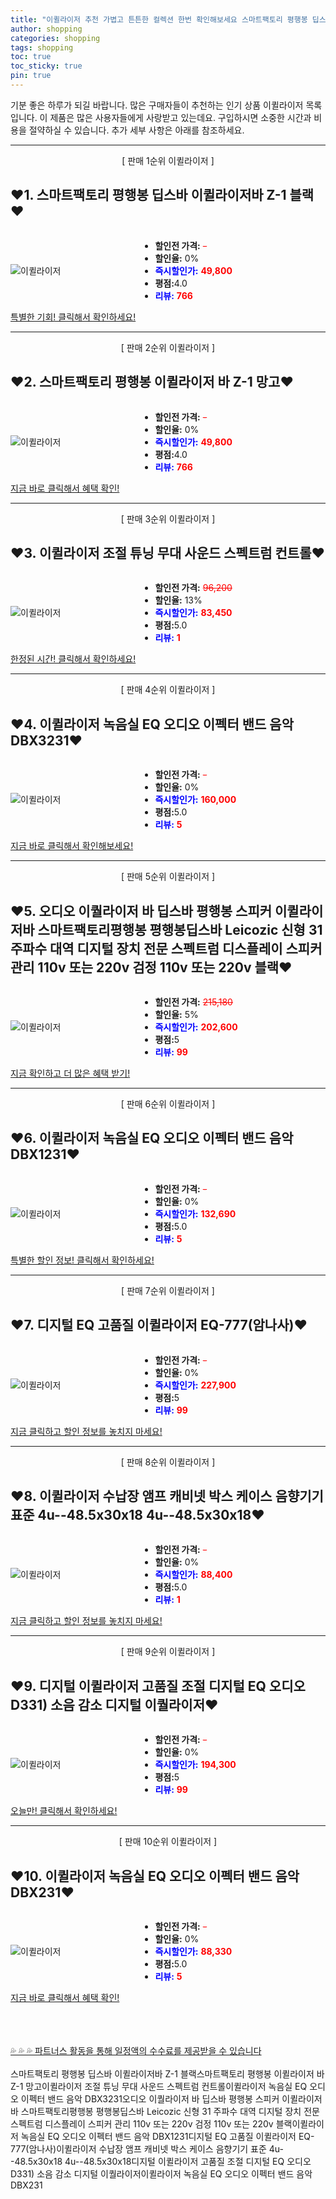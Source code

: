 ```yaml
---
title: "이퀼라이저 추천 가볍고 튼튼한 컬렉션 한번 확인해보세요 스마트팩토리 평행봉 딥스바 이퀼라이저바 Z-1"
author: shopping
categories: shopping
tags: shopping
toc: true
toc_sticky: true
pin: true
---
```

기분 좋은 하루가 되길 바랍니다. 많은 구매자들이 추천하는 인기 상품 이퀼라이저 목록입니다. 이 제품은 많은 사용자들에게 사랑받고 있는데요. 구입하시면 소중한 시간과 비용을 절약하실 수 있습니다. 추가 세부 사항은 아래를 참조하세요.

---
<p class="toplist" style="margin: 0 auto; display: block; width: fit-content;">[ 판매 1순위 이퀼라이저 ]</p>

<h2><strong>❤️1. 스마트팩토리 평행봉 딥스바 이퀼라이저바 Z-1 블랙❤️</strong></h2>

<div style="display: flex; align-items: center;">
    <div style="flex: 0.4;">
        <img src="https://thumbnail10.coupangcdn.com/thumbnails/remote/230x230ex/image/product/image/vendoritem/2019/01/17/4024117527/be077e1b-1335-473e-bad9-1672d6b70309.jpg" alt="이퀼라이저" style="max-width: 100%;">
    </div>
    <div style="flex: 0.6; margin-left: 10px;">
        <ul>
            <li><strong>할인전 가격:</strong> <del style="color: red;">-</del></li>
            <li><strong>할인율:</strong> 0%</li>
            <li><span style='color:blue'><strong>즉시할인가:</strong></span> <span style='color:red'><strong>49,800</strong></span></li>
            <li><strong>평점:</strong>4.0</li>
            <li><span style='color:blue'><strong>리뷰:</strong></span> <span style='color:red'><strong>766</strong></span></li>
        </ul>
    </div>
</div>
<div class="center">
    <a href="https://William4Davisa.github.io?lptag=AF9450613&subid=githubio&pageKey=143534684&traceid=V0-153&itemId=416869980&vendorItemId=4024117527" class="myButton">
        특별한 기회! 클릭해서 확인하세요!
    </a>
</div>


---
<p class="toplist" style="margin: 0 auto; display: block; width: fit-content;">[ 판매 2순위 이퀼라이저 ]</p>

<h2><strong>❤️2. 스마트팩토리 평행봉 이퀼라이저 바 Z-1 망고❤️</strong></h2>

<div style="display: flex; align-items: center;">
    <div style="flex: 0.4;">
        <img src="https://thumbnail9.coupangcdn.com/thumbnails/remote/230x230ex/image/retail/images/37552184130542-dc3382ad-e750-473a-8503-d693032dcd9c.jpg" alt="이퀼라이저" style="max-width: 100%;">
    </div>
    <div style="flex: 0.6; margin-left: 10px;">
        <ul>
            <li><strong>할인전 가격:</strong> <del style="color: red;">-</del></li>
            <li><strong>할인율:</strong> 0%</li>
            <li><span style='color:blue'><strong>즉시할인가:</strong></span> <span style='color:red'><strong>49,800</strong></span></li>
            <li><strong>평점:</strong>4.0</li>
            <li><span style='color:blue'><strong>리뷰:</strong></span> <span style='color:red'><strong>766</strong></span></li>
        </ul>
    </div>
</div>
<div class="center">
    <a href="https://William4Davisa.github.io?lptag=AF9450613&subid=githubio&pageKey=143534684&traceid=V0-153&itemId=448665803&vendorItemId=4112412619" class="myButton">
        지금 바로 클릭해서 혜택 확인!
    </a>
</div>


---
<p class="toplist" style="margin: 0 auto; display: block; width: fit-content;">[ 판매 3순위 이퀼라이저 ]</p>

<h2><strong>❤️3. 이퀼라이저 조절 튜닝 무대 사운드 스펙트럼 컨트롤❤️</strong></h2>

<div style="display: flex; align-items: center;">
    <div style="flex: 0.4;">
        <img src="https://thumbnail9.coupangcdn.com/thumbnails/remote/230x230ex/image/vendor_inventory/f2a0/6aecdf5fe54f3577750564a16ce083a359056ba2ec090552cf8b9b43f753.jpg" alt="이퀼라이저" style="max-width: 100%;">
    </div>
    <div style="flex: 0.6; margin-left: 10px;">
        <ul>
            <li><strong>할인전 가격:</strong> <del style="color: red;">96,200</del></li>
            <li><strong>할인율:</strong> 13%</li>
            <li><span style='color:blue'><strong>즉시할인가:</strong></span> <span style='color:red'><strong>83,450</strong></span></li>
            <li><strong>평점:</strong>5.0</li>
            <li><span style='color:blue'><strong>리뷰:</strong></span> <span style='color:red'><strong>1</strong></span></li>
        </ul>
    </div>
</div>
<div class="center">
    <a href="https://William4Davisa.github.io?lptag=AF9450613&subid=githubio&pageKey=7652468736&traceid=V0-153&itemId=20365177850&vendorItemId=87661347217" class="myButton">
        한정된 시간! 클릭해서 확인하세요!
    </a>
</div>


---
<p class="toplist" style="margin: 0 auto; display: block; width: fit-content;">[ 판매 4순위 이퀼라이저 ]</p>

<h2><strong>❤️4. 이퀼라이저 녹음실 EQ 오디오 이펙터 밴드 음악 DBX3231❤️</strong></h2>

<div style="display: flex; align-items: center;">
    <div style="flex: 0.4;">
        <img src="https://thumbnail10.coupangcdn.com/thumbnails/remote/230x230ex/image/vendor_inventory/eb8d/6ab6ec7e445bbedf368328ae6a8c9f69435d0ae694201b1a089e2115dce3.jpg" alt="이퀼라이저" style="max-width: 100%;">
    </div>
    <div style="flex: 0.6; margin-left: 10px;">
        <ul>
            <li><strong>할인전 가격:</strong> <del style="color: red;">-</del></li>
            <li><strong>할인율:</strong> 0%</li>
            <li><span style='color:blue'><strong>즉시할인가:</strong></span> <span style='color:red'><strong>160,000</strong></span></li>
            <li><strong>평점:</strong>5.0</li>
            <li><span style='color:blue'><strong>리뷰:</strong></span> <span style='color:red'><strong>5</strong></span></li>
        </ul>
    </div>
</div>
<div class="center">
    <a href="https://William4Davisa.github.io?lptag=AF9450613&subid=githubio&pageKey=7487081554&traceid=V0-153&itemId=19570836193&vendorItemId=89455908707" class="myButton">
        지금 바로 클릭해서 확인해보세요!
    </a>
</div>


---
<p class="toplist" style="margin: 0 auto; display: block; width: fit-content;">[ 판매 5순위 이퀼라이저 ]</p>

<h2><strong>❤️5. 오디오 이퀄라이저 바 딥스바 평행봉 스피커 이퀼라이저바 스마트팩토리평행봉 평행봉딥스바 Leicozic 신형 31 주파수 대역 디지털 장치 전문 스펙트럼 디스플레이 스피커 관리 110v 또는 220v 검정 110v 또는 220v 블랙❤️</strong></h2>

<div style="display: flex; align-items: center;">
    <div style="flex: 0.4;">
        <img src="https://thumbnail10.coupangcdn.com/thumbnails/remote/230x230ex/image/vendor_inventory/7fbd/35af7c138d2535e079c9a1672bba2de084f122bb47ab22a445a1af83a111.jpg" alt="이퀼라이저" style="max-width: 100%;">
    </div>
    <div style="flex: 0.6; margin-left: 10px;">
        <ul>
            <li><strong>할인전 가격:</strong> <del style="color: red;">215,180</del></li>
            <li><strong>할인율:</strong> 5%</li>
            <li><span style='color:blue'><strong>즉시할인가:</strong></span> <span style='color:red'><strong>202,600</strong></span></li>
            <li><strong>평점:</strong>5</li>
            <li><span style='color:blue'><strong>리뷰:</strong></span> <span style='color:red'><strong>99</strong></span></li>
        </ul>
    </div>
</div>
<div class="center">
    <a href="https://William4Davisa.github.io?lptag=AF9450613&subid=githubio&pageKey=6403682134&traceid=V0-153&itemId=13701541488&vendorItemId=89880392064" class="myButton">
        지금 확인하고 더 많은 혜택 받기!
    </a>
</div>


---
<p class="toplist" style="margin: 0 auto; display: block; width: fit-content;">[ 판매 6순위 이퀼라이저 ]</p>

<h2><strong>❤️6. 이퀼라이저 녹음실 EQ 오디오 이펙터 밴드 음악 DBX1231❤️</strong></h2>

<div style="display: flex; align-items: center;">
    <div style="flex: 0.4;">
        <img src="https://thumbnail10.coupangcdn.com/thumbnails/remote/230x230ex/image/vendor_inventory/eb8d/6ab6ec7e445bbedf368328ae6a8c9f69435d0ae694201b1a089e2115dce3.jpg" alt="이퀼라이저" style="max-width: 100%;">
    </div>
    <div style="flex: 0.6; margin-left: 10px;">
        <ul>
            <li><strong>할인전 가격:</strong> <del style="color: red;">-</del></li>
            <li><strong>할인율:</strong> 0%</li>
            <li><span style='color:blue'><strong>즉시할인가:</strong></span> <span style='color:red'><strong>132,690</strong></span></li>
            <li><strong>평점:</strong>5.0</li>
            <li><span style='color:blue'><strong>리뷰:</strong></span> <span style='color:red'><strong>5</strong></span></li>
        </ul>
    </div>
</div>
<div class="center">
    <a href="https://William4Davisa.github.io?lptag=AF9450613&subid=githubio&pageKey=7487081554&traceid=V0-153&itemId=19570836192&vendorItemId=89455908689" class="myButton">
        특별한 할인 정보! 클릭해서 확인하세요!
    </a>
</div>


---
<p class="toplist" style="margin: 0 auto; display: block; width: fit-content;">[ 판매 7순위 이퀼라이저 ]</p>

<h2><strong>❤️7. 디지털 EQ 고품질 이퀼라이저 EQ-777(암나사)❤️</strong></h2>

<div style="display: flex; align-items: center;">
    <div style="flex: 0.4;">
        <img src="https://thumbnail9.coupangcdn.com/thumbnails/remote/230x230ex/image/vendor_inventory/1edd/01f38b82ccab0d1d2a0457f91b6fbd634dcbb1d0799e2e5b0c3a2faee480.jpg" alt="이퀼라이저" style="max-width: 100%;">
    </div>
    <div style="flex: 0.6; margin-left: 10px;">
        <ul>
            <li><strong>할인전 가격:</strong> <del style="color: red;">-</del></li>
            <li><strong>할인율:</strong> 0%</li>
            <li><span style='color:blue'><strong>즉시할인가:</strong></span> <span style='color:red'><strong>227,900</strong></span></li>
            <li><strong>평점:</strong>5</li>
            <li><span style='color:blue'><strong>리뷰:</strong></span> <span style='color:red'><strong>99</strong></span></li>
        </ul>
    </div>
</div>
<div class="center">
    <a href="https://William4Davisa.github.io?lptag=AF9450613&subid=githubio&pageKey=6601009340&traceid=V0-153&itemId=14933201650&vendorItemId=86787518604" class="myButton">
        지금 클릭하고 할인 정보를 놓치지 마세요!
    </a>
</div>


---
<p class="toplist" style="margin: 0 auto; display: block; width: fit-content;">[ 판매 8순위 이퀼라이저 ]</p>

<h2><strong>❤️8. 이퀼라이저 수납장 앰프 캐비넷 박스 케이스 음향기기 표준 4u--48.5x30x18 4u--48.5x30x18❤️</strong></h2>

<div style="display: flex; align-items: center;">
    <div style="flex: 0.4;">
        <img src="https://thumbnail8.coupangcdn.com/thumbnails/remote/230x230ex/image/vendor_inventory/9d37/1e2f6b45bc782a6fdbd029df7d51548fa8eb962f462042ac51ca80f4e624.jpg" alt="이퀼라이저" style="max-width: 100%;">
    </div>
    <div style="flex: 0.6; margin-left: 10px;">
        <ul>
            <li><strong>할인전 가격:</strong> <del style="color: red;">-</del></li>
            <li><strong>할인율:</strong> 0%</li>
            <li><span style='color:blue'><strong>즉시할인가:</strong></span> <span style='color:red'><strong>88,400</strong></span></li>
            <li><strong>평점:</strong>5.0</li>
            <li><span style='color:blue'><strong>리뷰:</strong></span> <span style='color:red'><strong>1</strong></span></li>
        </ul>
    </div>
</div>
<div class="center">
    <a href="https://William4Davisa.github.io?lptag=AF9450613&subid=githubio&pageKey=7219987845&traceid=V0-153&itemId=18293521807&vendorItemId=90678342767" class="myButton">
        지금 클릭하고 할인 정보를 놓치지 마세요!
    </a>
</div>


---
<p class="toplist" style="margin: 0 auto; display: block; width: fit-content;">[ 판매 9순위 이퀼라이저 ]</p>

<h2><strong>❤️9. 디지털 이퀼라이저 고품질 조절 디지털 EQ 오디오 D331) 소음 감소 디지털 이퀄라이저❤️</strong></h2>

<div style="display: flex; align-items: center;">
    <div style="flex: 0.4;">
        <img src="https://thumbnail6.coupangcdn.com/thumbnails/remote/230x230ex/image/vendor_inventory/37fb/3eaaca16a0068781270c38ed76a53f68bee168614b7ff1b460cf828f4bb3.jpg" alt="이퀼라이저" style="max-width: 100%;">
    </div>
    <div style="flex: 0.6; margin-left: 10px;">
        <ul>
            <li><strong>할인전 가격:</strong> <del style="color: red;">-</del></li>
            <li><strong>할인율:</strong> 0%</li>
            <li><span style='color:blue'><strong>즉시할인가:</strong></span> <span style='color:red'><strong>194,300</strong></span></li>
            <li><strong>평점:</strong>5</li>
            <li><span style='color:blue'><strong>리뷰:</strong></span> <span style='color:red'><strong>99</strong></span></li>
        </ul>
    </div>
</div>
<div class="center">
    <a href="https://William4Davisa.github.io?lptag=AF9450613&subid=githubio&pageKey=7847903615&traceid=V0-153&itemId=21382943895&vendorItemId=88439805949" class="myButton">
        오늘만! 클릭해서 확인하세요!
    </a>
</div>


---
<p class="toplist" style="margin: 0 auto; display: block; width: fit-content;">[ 판매 10순위 이퀼라이저 ]</p>

<h2><strong>❤️10. 이퀼라이저 녹음실 EQ 오디오 이펙터 밴드 음악 DBX231❤️</strong></h2>

<div style="display: flex; align-items: center;">
    <div style="flex: 0.4;">
        <img src="https://thumbnail10.coupangcdn.com/thumbnails/remote/230x230ex/image/vendor_inventory/eb8d/6ab6ec7e445bbedf368328ae6a8c9f69435d0ae694201b1a089e2115dce3.jpg" alt="이퀼라이저" style="max-width: 100%;">
    </div>
    <div style="flex: 0.6; margin-left: 10px;">
        <ul>
            <li><strong>할인전 가격:</strong> <del style="color: red;">-</del></li>
            <li><strong>할인율:</strong> 0%</li>
            <li><span style='color:blue'><strong>즉시할인가:</strong></span> <span style='color:red'><strong>88,330</strong></span></li>
            <li><strong>평점:</strong>5.0</li>
            <li><span style='color:blue'><strong>리뷰:</strong></span> <span style='color:red'><strong>5</strong></span></li>
        </ul>
    </div>
</div>
<div class="center">
    <a href="https://William4Davisa.github.io?lptag=AF9450613&subid=githubio&pageKey=7487081554&traceid=V0-153&itemId=19570836190&vendorItemId=89455908755" class="myButton">
        지금 바로 클릭해서 혜택 확인!
    </a>
</div>

<br><br><br>[💦 💦 💦 파트너스 활동을 통해 일정액의 수수료를 제공받을 수 있습니다](https://link.coupang.com/a/bcpT2c)<br><br>스마트팩토리 평행봉 딥스바 이퀼라이저바 Z-1 블랙스마트팩토리 평행봉 이퀼라이저 바 Z-1 망고이퀼라이저 조절 튜닝 무대 사운드 스펙트럼 컨트롤이퀼라이저 녹음실 EQ 오디오 이펙터 밴드 음악 DBX3231오디오 이퀄라이저 바 딥스바 평행봉 스피커 이퀼라이저바 스마트팩토리평행봉 평행봉딥스바 Leicozic 신형 31 주파수 대역 디지털 장치 전문 스펙트럼 디스플레이 스피커 관리 110v 또는 220v 검정 110v 또는 220v 블랙이퀼라이저 녹음실 EQ 오디오 이펙터 밴드 음악 DBX1231디지털 EQ 고품질 이퀼라이저 EQ-777(암나사)이퀼라이저 수납장 앰프 캐비넷 박스 케이스 음향기기 표준 4u--48.5x30x18 4u--48.5x30x18디지털 이퀼라이저 고품질 조절 디지털 EQ 오디오 D331) 소음 감소 디지털 이퀄라이저이퀼라이저 녹음실 EQ 오디오 이펙터 밴드 음악 DBX231